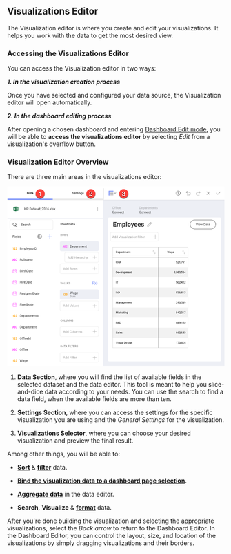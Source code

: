 ## Visualizations Editor

The Visualization editor is where you create and edit your visualizations. It helps you work with the data to get the most desired view.

### Accessing the Visualizations Editor

You can access the Visualization editor in two ways:

***1. In the visualization creation process***

Once you have selected and configured your data source, the Visualization editor will open automatically.

***2. In the dashboard editing process***

After opening a chosen dashboard and entering [Dashboard Edit mode](~/en/dashboards/index.html#view-edit-mode), you will be able to **access the visualizations editor** by selecting *Edit* from a visualization's overflow button.

### Visualization Editor Overview

There are three main areas in the
visualizations editor:

<img src="images/visualization-editor-panes.png" alt="Panes of the Visualization editor" width="800"/>

  1. **Data Section**, where you will find the list of available fields in the selected dataset and the data editor. This tool is meant to help you slice-and-dice data according to your needs. You can use the search to find a data field, when the available fields are more than ten.


  2. **Settings Section**, where you can access the settings for the
    specific visualization you are using and the *General Settings* for
    the visualization.

  3. **Visualizations Selector**, where you can choose your desired
    visualization and preview the final result.

Among other things, you will be able to:

  - [**Sort**](~/en/fields/sort-by-field.md) & [**filter**](~/en/filters/visualization-filters.md) data.

  - [**Bind the visualization data to a dashboard page selection**](~/en/dashboards/dashboard-linking.md).

  - [**Aggregate data**](~/en/fields/field-settings.md) in the data editor.

  - **Search**, **Visualize** & [**format**](~/en/fields/conditional-formatting.md) data.

After you're done building the visualization and selecting the
appropriate visualizations, select the *Back arrow* to return to the
Dashboard Editor. In the Dashboard Editor, you can control the layout,
size, and location of the visualizations by simply dragging
visualizations and their borders.

